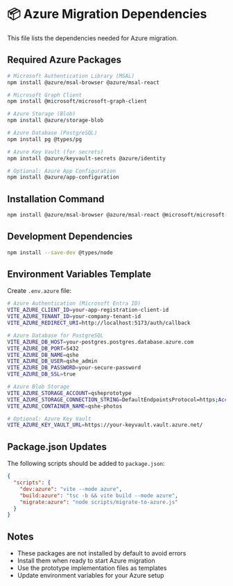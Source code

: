# 📦 Azure Migration Dependencies

This file lists the dependencies needed for Azure migration.

## Required Azure Packages

```bash
# Microsoft Authentication Library (MSAL)
npm install @azure/msal-browser @azure/msal-react

# Microsoft Graph Client
npm install @microsoft/microsoft-graph-client

# Azure Storage (Blob)
npm install @azure/storage-blob

# Azure Database (PostgreSQL)
npm install pg @types/pg

# Azure Key Vault (for secrets)
npm install @azure/keyvault-secrets @azure/identity

# Optional: Azure App Configuration
npm install @azure/app-configuration
```

## Installation Command

```bash
npm install @azure/msal-browser @azure/msal-react @microsoft/microsoft-graph-client @azure/storage-blob pg @types/pg @azure/keyvault-secrets @azure/identity
```

## Development Dependencies

```bash
npm install --save-dev @types/node
```

## Environment Variables Template

Create `.env.azure` file:

```bash
# Azure Authentication (Microsoft Entra ID)
VITE_AZURE_CLIENT_ID=your-app-registration-client-id
VITE_AZURE_TENANT_ID=your-company-tenant-id
VITE_AZURE_REDIRECT_URI=http://localhost:5173/auth/callback

# Azure Database for PostgreSQL
VITE_AZURE_DB_HOST=your-postgres.postgres.database.azure.com
VITE_AZURE_DB_PORT=5432
VITE_AZURE_DB_NAME=qshe
VITE_AZURE_DB_USER=qshe_admin
VITE_AZURE_DB_PASSWORD=your-secure-password
VITE_AZURE_DB_SSL=true

# Azure Blob Storage
VITE_AZURE_STORAGE_ACCOUNT=qsheprototype
VITE_AZURE_STORAGE_CONNECTION_STRING=DefaultEndpointsProtocol=https;AccountName=qsheprototype;AccountKey=your-account-key;EndpointSuffix=core.windows.net
VITE_AZURE_CONTAINER_NAME=qshe-photos

# Optional: Azure Key Vault
VITE_AZURE_KEY_VAULT_URL=https://your-keyvault.vault.azure.net/
```

## Package.json Updates

The following scripts should be added to `package.json`:

```json
{
  "scripts": {
    "dev:azure": "vite --mode azure",
    "build:azure": "tsc -b && vite build --mode azure",
    "migrate:azure": "node scripts/migrate-to-azure.js"
  }
}
```

## Notes

- These packages are not installed by default to avoid errors
- Install them when ready to start Azure migration
- Use the prototype implementation files as templates
- Update environment variables for your Azure setup